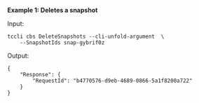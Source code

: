 **Example 1: Deletes a snapshot**



Input: 

```
tccli cbs DeleteSnapshots --cli-unfold-argument  \
    --SnapshotIds snap-gybrif0z
```

Output: 
```
{
    "Response": {
        "RequestId": "b4770576-d9eb-4689-0866-5a1f8200a722"
    }
}
```

